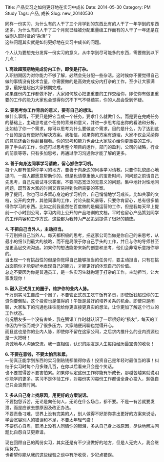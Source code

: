 Title: 产品实习之如何更好地在实习中成长
Date: 2014-05-30
Category: PM Study
Tags: 产品, 成长
Slug: new_20140530

同样一份实习，为什么有的人干了三个月学到的东西比有的人干了一年学到的东西还多，为什么有的人干了三个月就已经被分配重量级工作而有的人干了一年还是在做刚入职时做的“杂活”？  
这些问题其实就是如何更好地在实习中成长的问题。  

个人认为要想充分发挥一份实习的意义，从中学到尽可能多的东西，需要做到以下几点：

**1. 高效超预期地完成份内工作，即使是打杂。**  
入职初期因为对你能力不够了解，必然会先分配一些杂活。这时候你不要觉得自己做的事情没有技术含量，你需要做的是高效完成分内打杂的工作，至少让大家满意，最好是超出大家预期完成。  
如果连份内工作都做不好，大家如何放心把更重要的工作交给你，即使你有做更重要的工作的能力大家也会觉得你沉不下气不够踏实，你的人品会受到怀疑。  

**2. 要思考你工作背后的意义，要有自己的想法。**  
做什么事情，不要只是把它当成一个任务，要求什么就做什么。而是要在完成任务的基础上，主动思考这个任务的背景和意义，并进一步思考给出你的看法和分析。  
比如给了你一个需求，你可以思考为什么要做这个需求，目的是什么，为了达到这个目的是否有更好的解决方案。我相信，如果你的方案有道理，大家不仅会采纳你的意见还会对你刮目相看。你的思考和能力也会让大家放心给你更重要的工作。  
除了手头的工作，你还可以思考整个项目的运作，部门的盈利，公司的战略，行业的前景等等，只有多加思考，再通过学习沟通你才能了解的更多。  

**3. 善于向身边同事学习请教，留心抓住学习机。**  
每个人都有值得你学习的地方，要善于向身边的同事学习请教。只要你礼貌虚心地提问，一般人都愿意帮助你的。但是也请尊重他人的宝贵时间，问问题之前请自己先思考，自己先尝试寻求答案，不要问态宽泛的无意义的问题。集中地针对性地问问题，既节省大家的时间又容易得到你所需要的答案。  
除了提问，你也可以多留心身边的学习机会，自己悄悄地学习成长。比如共享的文档，公开的文件，其他同事的工作，讨论头脑风暴等，只要你肯留心，总有很多值得你学习的东西。比如之前我虽然在百度做的是偏运营的工作，但是我每天早上提前一个小时到公司，学习内网上公开的产品培训的文档，平时也留心产品策划同学的工作内容和工作方式，这些都为我转为产品策划提供了很好的铺垫。  

**4. 不把自己当外人，主动担当。**  
千万别把自己当外人。每天都积极的思考，把这家公司当做是你自己的来思考，从最小的细节到最大的战略，而不是局限于你自己手头的工作，并且与你的导师甚至是更高层交流沟通。如果你的想法能带来新的创意和思考，他们会非常乐意跟你聊的。  
当出现一个有挑战性的但是你觉得自己能够担当的任务时，要主动担当，只有在挑战面前你才能更好地表现自己的能力，才能更好的体现自己的价值。  
总之不要因为你是普通员工，是一名实习生就拘泥于打杂的工作。主动担当，让大家发现你！  

**5. 融入正式员工的圈子，维护你的业内人脉。**  
千万别实习生自成一个圈子，不要管正式员工吃午饭有多贵，即使饭钱超过你的工资你要倒贴，这个投资也是值得的！午饭是最好的培养关系的机会。即使只是闲聊，大家私下的沟通也往往能给你更直接更真实的想法，让你更加了解这个行业的工作状态。  
何况朋友多一个没有害处，我在腾讯工作时就认识了一帮很好的“损友”，每天的工作因为午饭而减少了很多压力，大家随便闲聊也觉得开心。  
而且这也是你的业内人脉，即使你不留在这家公司，之后求内推什么的业内资源也是一大把呀！  
真诚地与人沟通交流，我一直相信，认识的朋友是人生每段经历最宝贵的收获！  

**6. 不要在意钱，不要太怕苦和累。**  
一份真正能学到东西的实习倒贴钱都值得你去！投资自己是年轻时最值当的事！纠结于实习时每个月多赚几百，在你以后看来只会是个笑话。  
也不要觉得苦不要害怕累。如果你认定这份工作你能有所成长，那越苦越累就说明你能学的更多。实习不是体验工作，对每份实习每份工作都请全身心投入，勉强自己只会浪费时间。  

**7. 多从自己身上找原因，用更好的方案说话。**  
不要抱怨诉苦，无论是向任何人，无论在什么场合，都不要。不是一有苦就要发泄，而是应该去想原因及改正办法。  
不要责备刁难，世界上没有完美的人，别人做得不好那你拿出更好的方案来说话，学会宽容别人的错误和不足，不要太年轻气盛！  
不要伤心自卑，职场上没有人同情你的眼泪，多从自己身上找原因，尽快地解决问题比自怨自艾更靠谱。  

现在回顾自己的两份实习，其实还是有不少没做好的地方，但是人无完人，我会继续努力。  
也希望你能从我的这些经验之谈中有所收获，少犯点错误。
